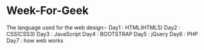 # Week-For-Geek
The language used for the web design:-
Day1 : HTML(HTML5)
Day2 : CSS(CSS3)
Day3 : JavaScript
Day4 : BOOTSTRAP
Day5 : jQuery
Day6 : PHP
Day7 : how web works
